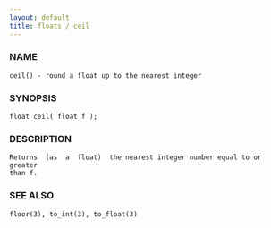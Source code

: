 ```yaml
---
layout: default
title: floats / ceil
---
```


### NAME

    ceil() - round a float up to the nearest integer


### SYNOPSIS

    float ceil( float f );


### DESCRIPTION

    Returns  (as  a  float)  the nearest integer number equal to or greater
    than f.


### SEE ALSO

    floor(3), to_int(3), to_float(3)
